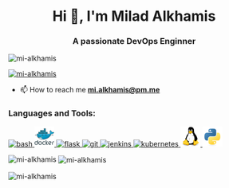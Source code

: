 <h1 align="center">Hi 👋, I'm Milad Alkhamis</h1>
<h3 align="center">A passionate DevOps Enginner</h3>

<p align="left"> <img src="https://komarev.com/ghpvc/?username=mi-alkhamis&label=Profile%20views&color=0e75b6&style=flat" alt="mi-alkhamis" /> </p>

<p align="left"> <a href="https://github.com/ryo-ma/github-profile-trophy"><img src="https://github-profile-trophy.vercel.app/?username=mi-alkhamis" alt="mi-alkhamis" /></a> </p>

- 📫 How to reach me **mi.alkhamis@pm.me**


<h3 align="left">Languages and Tools:</h3>
<p align="left"> <a href="https://www.gnu.org/software/bash/" target="_blank"> <img src="https://www.vectorlogo.zone/logos/gnu_bash/gnu_bash-icon.svg" alt="bash" width="40" height="40"/> </a> <a href="https://www.docker.com/" target="_blank"> <img src="https://raw.githubusercontent.com/devicons/devicon/master/icons/docker/docker-original-wordmark.svg" alt="docker" width="40" height="40"/> </a> <a href="https://flask.palletsprojects.com/" target="_blank"> <img src="https://www.vectorlogo.zone/logos/pocoo_flask/pocoo_flask-icon.svg" alt="flask" width="40" height="40"/> </a> <a href="https://git-scm.com/" target="_blank"> <img src="https://www.vectorlogo.zone/logos/git-scm/git-scm-icon.svg" alt="git" width="40" height="40"/> </a> <a href="https://www.jenkins.io" target="_blank"> <img src="https://www.vectorlogo.zone/logos/jenkins/jenkins-icon.svg" alt="jenkins" width="40" height="40"/> </a> <a href="https://kubernetes.io" target="_blank"> <img src="https://www.vectorlogo.zone/logos/kubernetes/kubernetes-icon.svg" alt="kubernetes" width="40" height="40"/> </a> <a href="https://www.linux.org/" target="_blank"> <img src="https://raw.githubusercontent.com/devicons/devicon/master/icons/linux/linux-original.svg" alt="linux" width="40" height="40"/> </a> <a href="https://www.python.org" target="_blank"> <img src="https://raw.githubusercontent.com/devicons/devicon/master/icons/python/python-original.svg" alt="python" width="40" height="40"/> </a> </p>

<p><img align="left" src="https://github-readme-stats.vercel.app/api/top-langs?username=mi-alkhamis&show_icons=true&locale=en&layout=compact" alt="mi-alkhamis" /></p>

<p>&nbsp;<img align="center" src="https://github-readme-stats.vercel.app/api?username=mi-alkhamis&show_icons=true&locale=en" alt="mi-alkhamis" /></p>

<p><img align="center" src="https://github-readme-streak-stats.herokuapp.com/?user=mi-alkhamis&" alt="mi-alkhamis" /></p>

